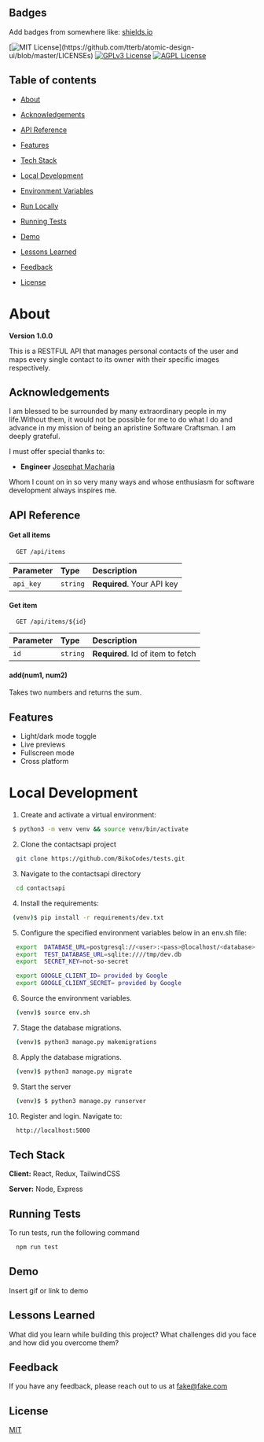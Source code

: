 ## Badges

Add badges from somewhere like: [shields.io](https://shields.io/)

[![MIT License](https://img.shields.io/apm/l/atomic-design-ui.svg?)](https://github.com/tterb/atomic-design-ui/blob/master/LICENSEs)
[![GPLv3 License](https://img.shields.io/badge/License-GPL%20v3-yellow.svg)](https://opensource.org/licenses/)
[![AGPL License](https://img.shields.io/badge/license-AGPL-blue.svg)](http://www.gnu.org/licenses/agpl-3.0)



## Table of contents

* [About](#about)

* [Acknowledgements](#acknowledgements)

* [API Reference](#api-reference)

* [Features](#features)

* [Tech Stack](#tech-stack)

* [Local Development](#local-development)

* [Environment Variables](#environment-variables)

* [Run Locally](#run-locally)

* [Running Tests](#running-tests)

* [Demo](#demo)

* [Lessons Learned](#lessons-learned)

* [Feedback](#feedback)

* [License](#license)

# About

**Version 1.0.0**

This is a RESTFUL API that manages personal contacts of the user and maps every single contact to its owner with their specific images respectively.


## Acknowledgements

I am blessed to be surrounded by many extraordinary people in my life.Without them, it would not be possible for me to do what I do and advance in my mission of being an apristine Software Craftsman. I am deeply grateful.

I must offer special thanks to: 

- **Engineer** [Josephat Macharia](https://gitlab.com/joemash) 

Whom I count on in so very many ways and whose enthusiasm for software development always inspires me.


## API Reference

#### Get all items

```http
  GET /api/items
```

| Parameter | Type     | Description                |
| :-------- | :------- | :------------------------- |
| `api_key` | `string` | **Required**. Your API key |

#### Get item

```http
  GET /api/items/${id}
```

| Parameter | Type     | Description                       |
| :-------- | :------- | :-------------------------------- |
| `id`      | `string` | **Required**. Id of item to fetch |

#### add(num1, num2)

Takes two numbers and returns the sum.



## Features

- Light/dark mode toggle
- Live previews
- Fullscreen mode
- Cross platform



<!-- # Prerequisites

- [Docker](https://docs.docker.com/docker-for-mac/install/)   -->

# Local Development

1. Create and activate a virtual environment:

  ```sh
   $ python3 -m venv venv && source venv/bin/activate
  ```

2. Clone the contactsapi project

  ```bash
    git clone https://github.com/BikoCodes/tests.git
  ```

3. Navigate to the contactsapi directory

  ```bash
    cd contactsapi
  ```

4. Install the requirements:

  ```sh
   (venv)$ pip install -r requirements/dev.txt
  ```

5. Configure the specified environment variables below in an env.sh file:

  ```sh
    export  DATABASE_URL=postgresql://<user>:<pass>@localhost/<database>
    export  TEST_DATABASE_URL=sqlite:////tmp/dev.db
    export  SECRET_KEY=not-so-secret

    export GOOGLE_CLIENT_ID= provided by Google
    export GOOGLE_CLIENT_SECRET= provided by Google
  ```

6. Source the environment variables.

  ```sh
    (venv)$ source env.sh
  ```

7. Stage the database migrations.
  ```sh
    (venv)$ python3 manage.py makemigrations
  ```
  
8. Apply the database migrations.

  ```sh
    (venv)$ python3 manage.py migrate
  ```

9. Start the server
  ```sh
    (venv)$ $ python3 manage.py runserver 
  ```

10. Register and login. Navigate to: 
  ```sh
    http://localhost:5000
  ```



## Tech Stack

**Client:** React, Redux, TailwindCSS

**Server:** Node, Express

## Running Tests

To run tests, run the following command

```bash
  npm run test
```

## Demo

Insert gif or link to demo

## Lessons Learned

What did you learn while building this project? What challenges did you face and how did you overcome them?


## Feedback

If you have any feedback, please reach out to us at fake@fake.com

## License

[MIT](https://choosealicense.com/licenses/mit/)